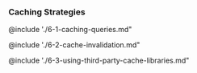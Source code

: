 ### Caching Strategies

@include './6-1-caching-queries.md"

@include './6-2-cache-invalidation.md"

@include './6-3-using-third-party-cache-libraries.md"